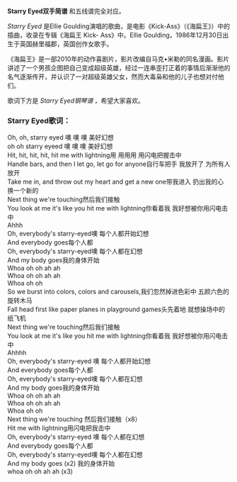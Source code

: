 

**Starry Eyed双手简谱** 和五线谱完全对应。

_Starry Eyed_ 是Ellie Goulding演唱的歌曲，是电影《Kick-Ass》（《海扁王》）中的插曲，收录在专辑《海扁王 Kick-
Ass》中。Ellie Goulding，1986年12月30日出生于英国赫里福郡，英国创作女歌手。

《海扁王》是一部2010年的动作喜剧片，影片改编自马克•米勒的同名漫画。影片讲述了一个男孩企图把自己变成超级英雄，经过一连串歪打正着的事情后渐渐他的名气逐渐传开，并认识了一对超级英雄父女，然而大毒枭和他的儿子也想对付他们。

歌词下方是 _Starry Eyed钢琴谱_ ，希望大家喜欢。

### Starry Eyed歌词：

Oh, oh, starry eyed 噢 噢 噢 美好幻想  
oh oh starry eyeed 噢 噢 噢 美好幻想  
Hit, hit, hit, hit, hit me with lightning用 用用用 用闪电把握击中  
Handle bars, and then I let go, let go for anyone自行车把手 我放开了 为所有人放开  
Take me in, and throw out my heart and get a new one带我进入 扔出我的心 换一个新的  
Next thing we're touching然后我们接触  
You look at me it's like you hit me with lightning你看着我 我好想被你用闪电击中  
Ahhh  
Oh, everybody's starry-eyed噢 每个人都开始幻想  
And everybody goes每个人都  
Oh, everybody's starry-eyed噢 每个人都在幻想  
And my body goes我的身体开始  
Whoa oh oh ah ah  
Whoa oh oh ah ah  
Whoa oh oh  
So we burst into colors, colors and carousels,我们忽然掉进色彩中 五颜六色的旋转木马  
Fall head first like paper planes in playground games头先着地 就想操场中的纸飞机  
Next thing we're touching然后我们接触  
You look at me it's like you hit me with lightning你看着我 我好想被你用闪电击中  
Ahhhh  
Oh, everybody's starry-eyed 噢 每个人都开始幻想  
And everybody goes每个人都  
Oh, everybody's starry-eyed噢 每个人都在幻想  
And my body goes我的身体开始  
Whoa oh oh ah ah  
Whoa oh oh ah ah  
Whoa oh oh  
Next thing we're touching 然后我们接触（x8）  
Hit me with lightning用闪电把我击中  
Oh, everybody's starry-eyed 噢 每个人都在幻想  
And everybody goes每个人都  
Oh, everybody's starry-eyed噢 每个人都在幻想  
And my body goes (x2) 我的身体开始  
whoa oh oh ah ah (x3)

